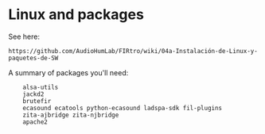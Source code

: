 # Linux and packages

See here: 

    https://github.com/AudioHumLab/FIRtro/wiki/04a-Instalación-de-Linux-y-paquetes-de-SW

A summary of packages you'll need:

```
    alsa-utils
    jackd2
    brutefir
    ecasound ecatools python-ecasound ladspa-sdk fil-plugins
    zita-ajbridge zita-njbridge
    apache2
```
